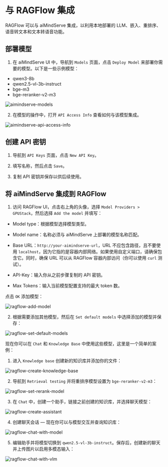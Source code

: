 # 与 RAGFlow 集成

RAGFlow 可以与 aiMindServe 集成，以利用本地部署的 LLM、嵌入、重排序、语音转文本和文本转语音功能。

## 部署模型

1. 在 aiMindServe UI 中，导航到 `Models` 页面，点击 `Deploy Model` 来部署你需要的模型。以下是一些示例模型：

- qwen3-8b
- qwen2.5-vl-3b-instruct
- bge-m3
- bge-reranker-v2-m3

![aimindserve-models](../assets/integrations/integration-aimindserve-models.png)

2. 在模型的操作中，打开 `API Access Info` 查看如何与该模型集成。

![aimindserve-api-access-info](../assets/integrations/integration-aimindserve-api-access-info.png)

## 创建 API 密钥

1. 导航到 `API Keys` 页面，点击 `New API Key`。

2. 填写名称，然后点击 `Save`。

3. 复制 API 密钥并保存以供后续使用。

## 将 aiMindServe 集成到 RAGFlow

1. 访问 RAGFlow UI，点击右上角的头像，选择 `Model Providers > GPUStack`，然后选择 `Add the model` 并填写：

- Model type：根据模型选择模型类型。

- Model name：名称必须与 aiMindServe 上部署的模型名称匹配。

- Base URL：`http://your-aimindserve-url`，URL 不应包含路径，且不要使用 `localhost`，因为它指的是容器内部网络。如果使用自定义端口，请确保包含它。同时，确保 URL 可以从 RAGFlow 容器内部访问（你可以使用 `curl` 测试）。

- API-Key：输入你从之前步骤复制的 API 密钥。

- Max Tokens：输入当前模型配置支持的最大 token 数。

点击 `OK` 添加模型：

![ragflow-add-model](../assets/integrations/integration-ragflow-add-model.png)

2. 根据需要添加其他模型，然后在 `Set default models` 中选择添加的模型并保存：

![ragflow-set-default-models](../assets/integrations/integration-ragflow-set-default-models.png)

现在你可以在 `Chat` 和 `Knowledge Base` 中使用这些模型，这里是一个简单的案例：

1. 进入 `Knowledge base` 创建新的知识库并添加你的文件：

![ragflow-create-knowledge-base](../assets/integrations/integration-ragflow-create-knowledge-base.png)

2. 导航到 `Retrieval testing` 并将重排序模型设置为 `bge-reranker-v2-m3`：

![ragflow-set-rerank-model](../assets/integrations/integration-ragflow-set-rerank-model.png)

3. 在 `Chat` 中，创建一个助手，链接之前创建的知识库，并选择聊天模型：

![ragflow-create-assistant](../assets/integrations/integration-ragflow-create-assistant.png)

4. 创建聊天会话 — 现在你可以与模型交互并查询知识库：

![ragflow-chat-with-model](../assets/integrations/integration-ragflow-chat-with-model.png)

5. 编辑助手并将模型切换到 `qwen2.5-vl-3b-instruct`。保存后，创建新的聊天并上传图片以启用多模态输入：

![ragflow-chat-with-vlm](../assets/integrations/integration-ragflow-chat-with-vlm.png) 